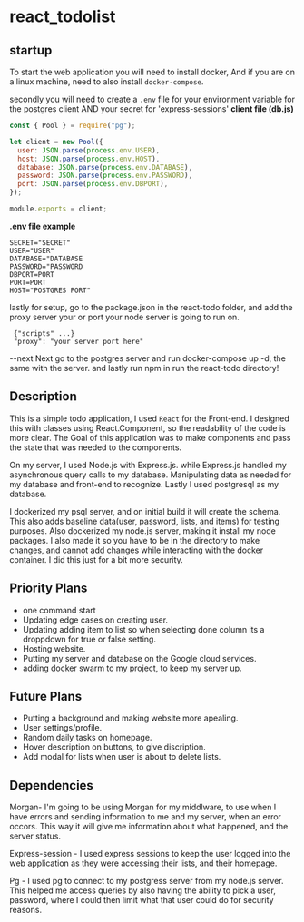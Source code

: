 # **react_todolist**

## **startup**

To start the web application you will need to install docker, And if you are on a linux machine, need to also install `docker-compose`.

secondly you will need to create a `.env` file for your environment variable for the postgres client AND your secret for 'express-sessions'
**client file (db.js)**

```js
const { Pool } = require("pg");

let client = new Pool({
  user: JSON.parse(process.env.USER),
  host: JSON.parse(process.env.HOST),
  database: JSON.parse(process.env.DATABASE),
  password: JSON.parse(process.env.PASSWORD),
  port: JSON.parse(process.env.DBPORT),
});

module.exports = client;

```
**.env file example**
```
SECRET="SECRET"
USER="USER"
DATABASE="DATABASE
PASSWORD="PASSWORD
DBPORT=PORT
PORT=PORT
HOST="POSTGRES PORT"
```

lastly for setup, go to the package.json in the react-todo folder, and add the proxy server your or port your node server is going to run on.
```
 {"scripts" ...}
 "proxy": "your server port here"
```

--next 
Next go to the postgres server and run docker-compose up -d, the same with the server. and lastly run npm in run the react-todo directory!



## Description
This is a simple todo application, I used `React` for the Front-end. I designed this with classes using React.Component, 
so the readability of the code is more clear. The Goal of this application was to make components and pass the state
 that was needed to the components. 

On my server, I used Node.js with Express.js. while Express.js handled my asynchronous query calls to my database.
Manipulating data as needed for my database and front-end to recognize. Lastly I used postgresql as my database.

I dockerized my psql server, and on initial build it will create the schema. This also adds baseline
data(user, password, lists, and items) for testing purposes.
Also dockerized my node.js server, making it install my node packages. I also made it so you have to be in the directory
to make changes, and cannot add changes while interacting with the docker container. 
I did this just for a bit more security. 


## Priority Plans
* one command start
* Updating edge cases on creating user.
* Updating adding item to list so when selecting done column its a droppdown for  true or false setting.
* Hosting website.
* Putting my server and database on the Google cloud services.
* adding docker swarm to my project, to keep my server up.

## Future Plans
* Putting a background and making website more apealing.
* User settings/profile.
* Random daily tasks on homepage. 
* Hover description on buttons, to give discription.
* Add modal for lists when user is about to delete lists.


## Dependencies

Morgan- I'm going to be using Morgan for my middlware, to use when I have errors and sending
information to me and my server, when an error occors. This way it will give me information about what happened, and the server status.

Express-session - I used express sessions to keep the user logged into the web application as they were accessing their lists, and their homepage.
 
Pg - I used pg to connect to my postgress server from my node.js server. This helped me access queries by also having
the ability to pick a user, password, where I could then limit what that user could do for security reasons. 








